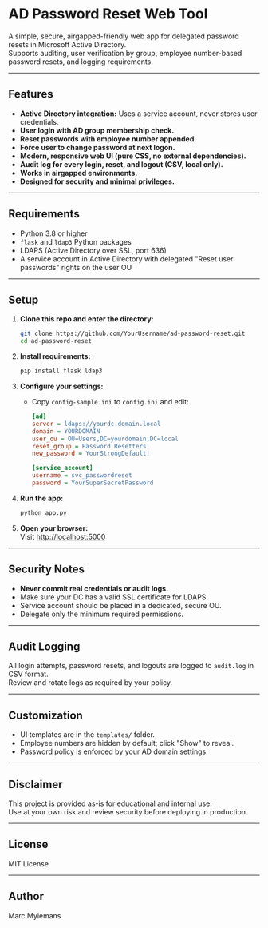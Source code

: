 # AD Password Reset Web Tool

A simple, secure, airgapped-friendly web app for delegated password resets in Microsoft Active Directory.  
Supports auditing, user verification by group, employee number-based password resets, and logging requirements.

---

## Features

- **Active Directory integration:** Uses a service account, never stores user credentials.
- **User login with AD group membership check.**
- **Reset passwords with employee number appended.**
- **Force user to change password at next logon.**
- **Modern, responsive web UI (pure CSS, no external dependencies).**
- **Audit log for every login, reset, and logout (CSV, local only).**
- **Works in airgapped environments.**
- **Designed for security and minimal privileges.**

---

## Requirements

- Python 3.8 or higher
- `flask` and `ldap3` Python packages
- LDAPS (Active Directory over SSL, port 636)
- A service account in Active Directory with delegated "Reset user passwords" rights on the user OU

---

## Setup

1. **Clone this repo and enter the directory:**

    ```sh
    git clone https://github.com/YourUsername/ad-password-reset.git
    cd ad-password-reset
    ```

2. **Install requirements:**

    ```sh
    pip install flask ldap3
    ```

3. **Configure your settings:**

    - Copy `config-sample.ini` to `config.ini` and edit:

        ```ini
        [ad]
        server = ldaps://yourdc.domain.local
        domain = YOURDOMAIN
        user_ou = OU=Users,DC=yourdomain,DC=local
        reset_group = Password Resetters
        new_password = YourStrongDefault!

        [service_account]
        username = svc_passwordreset
        password = YourSuperSecretPassword
        ```

4. **Run the app:**

    ```sh
    python app.py
    ```

5. **Open your browser:**  
   Visit [http://localhost:5000](http://localhost:5000)

---

## Security Notes

- **Never commit real credentials or audit logs.**
- Make sure your DC has a valid SSL certificate for LDAPS.
- Service account should be placed in a dedicated, secure OU.
- Delegate only the minimum required permissions.

---

## Audit Logging

All login attempts, password resets, and logouts are logged to `audit.log` in CSV format.  
Review and rotate logs as required by your policy.

---

## Customization

- UI templates are in the `templates/` folder.
- Employee numbers are hidden by default; click "Show" to reveal.
- Password policy is enforced by your AD domain settings.

---

## Disclaimer

This project is provided as-is for educational and internal use.  
Use at your own risk and review security before deploying in production.

---

## License

MIT License

---

## Author

Marc Mylemans
